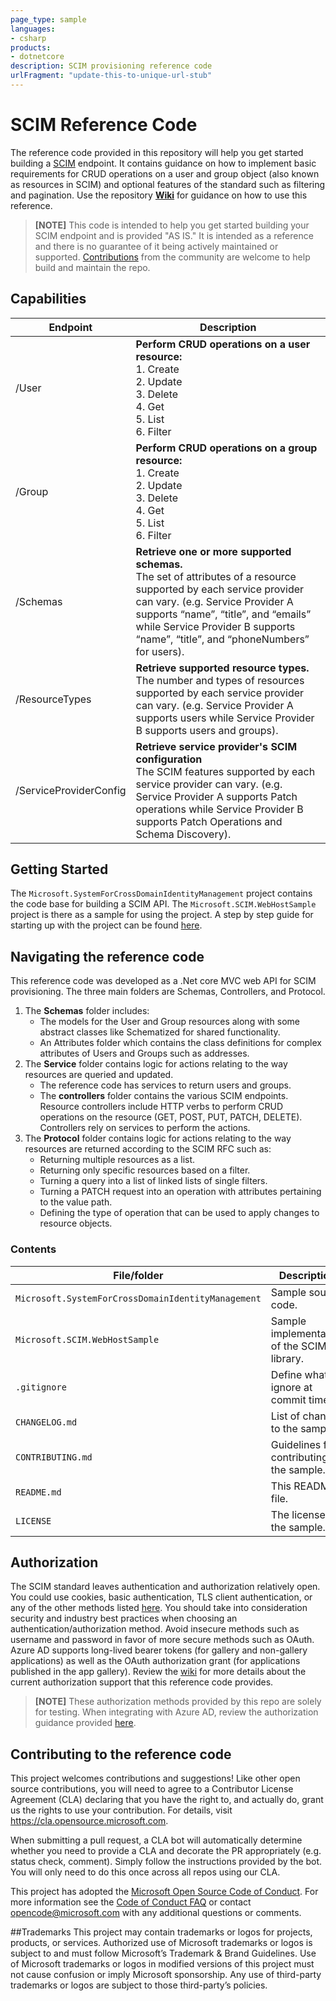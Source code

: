 ```yaml
---
page_type: sample
languages:
- csharp
products:
- dotnetcore
description: SCIM provisioning reference code  
urlFragment: "update-this-to-unique-url-stub"
---
```


# SCIM Reference Code

<!-- 
Guidelines on README format: https://review.docs.microsoft.com/help/onboard/admin/samples/concepts/readme-template?branch=master

Guidance on onboarding samples to docs.microsoft.com/samples: https://review.docs.microsoft.com/help/onboard/admin/samples/process/onboarding?branch=master

Taxonomies for products and languages: https://review.docs.microsoft.com/new-hope/information-architecture/metadata/taxonomies?branch=master
-->

The reference code provided in this repository will help you get started building a [SCIM](https://docs.microsoft.com/azure/active-directory/manage-apps/use-scim-to-provision-users-and-groups) endpoint. It contains guidance on how to implement basic requirements for CRUD operations on a user and group object (also known as resources in SCIM) and optional features of the standard such as filtering and pagination. Use the repository **[Wiki](https://github.com/AzureAD/SCIMReferenceCode/wiki)** for guidance on how to use this reference.

> **[NOTE]**
> This code is intended to help you get started building your SCIM endpoint and is provided "AS IS." It is intended as a reference and there is no guarantee of it being actively maintained or supported. [Contributions](https://github.com/AzureAD/SCIMReferenceCode/wiki/Contributing-Overview) from the community are welcome to help build and maintain the repo.

## Capabilities 

|Endpoint|Description|
|---|---|
|/User|**Perform CRUD operations on a user resource:** <br/> 1. Create <br/> 2. Update <br/> 3. Delete <br/> 4. Get <br/> 5. List <br/> 6. Filter|
|/Group|**Perform CRUD operations on a group resource:** <br/> 1. Create <br/> 2. Update <br/> 3. Delete <br/> 4. Get <br/> 5. List <br/> 6. Filter |
|/Schemas|**Retrieve one or more supported schemas.**<br/>The set of attributes of a resource supported by each service provider can vary. (e.g. Service Provider A supports “name”, “title”, and “emails” while Service Provider B supports “name”, “title”, and “phoneNumbers” for users).|
|/ResourceTypes|**Retrieve supported resource types.**<br/>The number and types of resources supported by each service provider can vary. (e.g. Service Provider A supports users while Service Provider B supports users and groups).|
|/ServiceProviderConfig|**Retrieve service provider's SCIM configuration**<br/>The SCIM features supported by each service provider can vary. (e.g. Service Provider A supports Patch operations while Service Provider B supports Patch Operations and Schema Discovery).|

## Getting Started

The `Microsoft.SystemForCrossDomainIdentityManagement` project contains the code base for building a SCIM API. The `Microsoft.SCIM.WebHostSample` project is there as a sample for using the project. A step by step guide for starting up with the project can be found [here](https://github.com/AzureAD/SCIMReferenceCode/wiki).

## Navigating the reference code

This reference code was developed as a .Net core MVC web API for SCIM provisioning. The three main folders are Schemas, Controllers, and Protocol.

1. The **Schemas** folder includes:
    * The models for the User and Group resources along with some abstract classes like Schematized for shared functionality.
    * An Attributes folder which contains the class definitions for complex attributes of Users and Groups such as addresses.
2. The **Service** folder contains logic for actions relating to the way resources are queried and updated.
    * The reference code has services to return users and groups.
    * The **controllers** folder contains the various SCIM endpoints. Resource controllers include HTTP verbs to perform CRUD operations on the resource (GET, POST, PUT, PATCH, DELETE). Controllers rely on services to perform the actions.
3. The **Protocol** folder contains logic for actions relating to the way resources are returned according to the SCIM RFC such as:
    * Returning multiple resources as a list.
    * Returning only specific resources based on a filter.
    * Turning a query into a list of linked lists of single filters.
    * Turning a PATCH request into an operation with attributes pertaining to the value path. 
    * Defining the type of operation that can be used to apply changes to resource objects.

### Contents

| File/folder       | Description                                |
|-------------------|--------------------------------------------|
| `Microsoft.SystemForCrossDomainIdentityManagement`| Sample source code.|
| `Microsoft.SCIM.WebHostSample`| Sample implementation of the SCIM library.|
| `.gitignore`      | Define what to ignore at commit time.      |
| `CHANGELOG.md`    | List of changes to the sample.             |
| `CONTRIBUTING.md` | Guidelines for contributing to the sample. |
| `README.md`       | This README file.                          |
| `LICENSE`         | The license for the sample.                |

## Authorization

The SCIM standard leaves authentication and authorization relatively open. You could use cookies, basic authentication, TLS client authentication, or any of the other methods listed [here](https://tools.ietf.org/html/rfc7644#section-2). You should take into consideration security and industry best practices when choosing an authentication/authorization method. Avoid insecure methods such as username and password in favor of more secure methods such as OAuth. Azure AD supports long-lived bearer tokens (for gallery and non-gallery applications) as well as the OAuth authorization grant (for applications published in the app gallery). Review the [wiki](https://github.com/AzureAD/SCIMReferenceCode/wiki/Authorization) for more details about the current authorization support that this reference code provides.   

> **[NOTE]**
> These authorization methods provided by this repo are solely for testing. When integrating with Azure AD, review the authorization guidance provided [here](https://docs.microsoft.com/azure/active-directory/app-provisioning/use-scim-to-provision-users-and-groups#authorization-for-provisioning-connectors-in-the-application-gallery). 


## Contributing to the reference code

This project welcomes contributions and suggestions! Like other open source contributions, you will need to agree to a Contributor License Agreement (CLA) declaring that you have the right to, and actually do, grant us the rights to use your contribution. For details, visit https://cla.opensource.microsoft.com.

When submitting a pull request, a CLA bot will automatically determine whether you need to provide a CLA and decorate the PR appropriately (e.g. status check, comment). Simply follow the instructions provided by the bot. You will only need to do this once across all repos using our CLA.

This project has adopted the [Microsoft Open Source Code of Conduct](https://opensource.microsoft.com/codeofconduct/). For more information see the [Code of Conduct FAQ](https://opensource.microsoft.com/codeofconduct/faq/) or contact [opencode@microsoft.com](mailto:opencode@microsoft.com) with any additional questions or comments.

##Trademarks 
This project may contain trademarks or logos for projects, products, or services. Authorized use of Microsoft trademarks or logos is subject to and must follow Microsoft’s Trademark & Brand Guidelines. Use of Microsoft trademarks or logos in modified versions of this project must not cause confusion or imply Microsoft sponsorship. Any use of third-party trademarks or logos are subject to those third-party’s policies.
